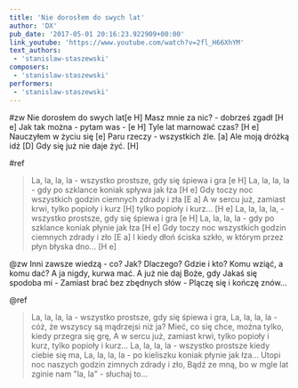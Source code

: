 ```yaml
---
title: 'Nie dorosłem do swych lat'
author: 'DX'
pub_date: '2017-05-01 20:16:23.922909+00:00'
link_youtube: 'https://www.youtube.com/watch?v=2fl_H66XhYM'
text_authors:
 - 'stanislaw-staszewski'
composers:
 - 'stanislaw-staszewski'
performers:
 - 'stanislaw-staszewski'
---
```


#zw
Nie dorosłem do swych lat[e H]
Masz mnie za nic? - dobrześ zgadł [H e]
Jak tak można - pytam was -  [e H]
Tyle lat marnować czas? [H e]
Nauczyłem w życiu się [e]
Paru rzeczy - wszystkich źle. [a]
Ale moją dróżką idź [D]
Gdy się już nie daje żyć. [H]

#ref
>La, la, la, la - wszystko prostsze, gdy się śpiewa i gra [e H]
>La, la, la, la - gdy po szklance koniak spływa jak łza [H e]
>Gdy toczy noc wszystkich godzin ciemnych zdrady i zła [E a]
>A w sercu już, zamiast krwi, tylko popioły i kurz [H]
>tylko popioły i kurz... [H e]
>La, la, la, la, - wszystko prostsze, gdy się śpiewa i gra [e H]
>La, la, la, la - gdy po szklance koniak płynie jak łza [H e]
>Gdy toczy noc wszystkich godzin ciemnych zdrady i zło [E a]
>I kiedy dłoń ściska szkło, w którym przez płyn błyska dno... [H e]

@zw
Inni zawsze wiedzą - co?
Jak? Dlaczego? Gdzie i kto?
Komu wziąć, a komu dać?
A ja nigdy, kurwa mać.
A już nie daj Boże, gdy
Jakaś się spodoba mi -
Zamiast brać bez zbędnych słów -
Plączę się i kończę znów...

@ref
>La, la, la, la - wszystko prostsze, gdy się śpiewa i gra,
>La, la, la, la - cóż, że wszyscy są mądrzejsi niż ja?
>Mieć, co się chce, można tylko, kiedy przegra się grę,
>A w sercu już, zamiast krwi, tylko popioły i kurz,
>tylko popioły i kurz...
>La, la, la, la - wszystko prostsze kiedy ciebie się ma,
>La, la, la, la - po kieliszku koniak płynie jak łza...
>Utopi noc naszych godzin zimnych zdrady i zło,
>Bądź ze mną, bo w mgle lat zginie nam "la, la" - słuchaj to...